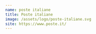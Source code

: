 ```yaml
---
name: poste italiane
title: Poste italiane
image: /assets/logo/poste-italiane.svg
site: https://www.poste.it/
---
```

